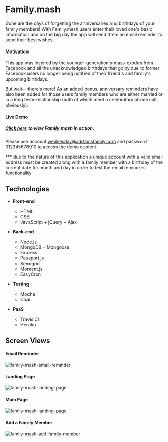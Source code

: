 # Family.mash

Gone are the days of forgetting the anniversaries and birthdays of your family members! With Family.mash users enter their loved one's basic information and on the big day the app will send them an email reminder to send their best wishes.

#### Motivation

This app was inspired by the younger-generation's mass-exodus from Facebook and all the unacknowledged birthdays that go by due to former Facebook users no longer being notified of their friend's and family's upcoming birthdays.

But wait-- there's more! As an added bonus, anniversary reminders have also been added for those users family members who are either married or in a long term-relationship (both of which merit a celebratory phone call, obviously).

#### Live Demo

##### [Click here](https://family-mash.herokuapp.com/) to view Family.mash in action.

Please use account wednesday@addamsfamily.com and password 012345678910 to access the demo content.

*** due to the nature of this application a unique account with a valid email address must be created along with a family member with a birthday of the current date for month and day in order to test the email reminders functionality


## Technologies

- **Front-end**

  - HTML
  - CSS
  - JavaScript + jQuery + Ajax

- **Back-end**

  - Node.js
  - MongoDB + Mongoose
  - Express
  - Passport.js
  - Sendgrid
  - Moment.js
  - EasyCron

- **Testing**

  - Mocha
  - Chai

- **PaaS**

  - Travis CI
  - Heroku

## Screen Views

#### Email Reminder

![family-mash-email-reminder](https://user-images.githubusercontent.com/30470040/42912355-d34fb398-8aa3-11e8-8986-9ebc6e6329f1.png)

#### Landing Page

![family-mash-landing-page](https://user-images.githubusercontent.com/30470040/42547257-fd72e070-8475-11e8-980c-42f4351d501c.png)



#### Main Page

![family-mash-landing-page](https://user-images.githubusercontent.com/30470040/42547155-8b64098c-8475-11e8-9254-cede6019d052.jpg)



#### Add a Family Member

![family-mash-add-family-member](https://user-images.githubusercontent.com/30470040/42547186-b837ed34-8475-11e8-9962-c13d95f2cb56.jpg)
